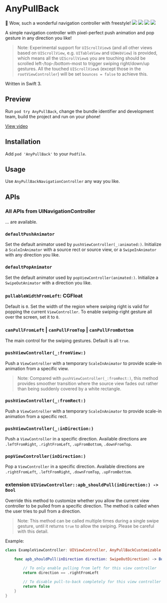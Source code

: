 # AnyPullBack
🍭 Wow, such a wonderful navigation controller with freestyle! 
![](https://img.shields.io/cocoapods/v/AnyPullBack.svg)
![](https://img.shields.io/cocoapods/p/AnyPullBack.svg)
![](https://img.shields.io/cocoapods/l/AnyPullBack.svg)
![](https://img.shields.io/github/stars/vhyme/AnyPullBack.svg?style=social&label=Star)

A simple navigation controller with pixel-perfect push animation and pop gesture in any direction you like!

> Note: Experimental support for `UIScrollView`s (and all other views based on `UIScrollView`, e.g. `UITableView` and `UIWebView`) is provided, which means all the `UIScrollView`s you are touching should be scrolled left-/top-/bottom-most to trigger swiping right/down/up gestures. All the touched `UIScrollView`s (except those in the `rootViewController`) will be set `bounces = false` to achieve this.

Written in Swift 3.

## Preview

Run `pod try AnyPullBack`, change the bundle identifier and development team, build the project and run on your phone!

[View video](https://raw.githubusercontent.com/vhyme/AnyPullBack/master/preview.mp4)

## Installation

Add `pod 'AnyPullBack'` to your `Podfile`.

## Usage

Use `AnyPullBackNavigationController` any way you like.

## APIs

### All APIs from UINavigationController

... are available.

### `defaultPushAnimator`

Set the default animator used by `pushViewController(_:animated:)`. Initialize a `ScaleInAnimator` with a source rect or source view, or a `SwipeInAnimator` with any direction you like.

### `defaultPopAnimator`

Set the default animator used by `popViewController(animated:)`. Initialize a `SwipeOutAnimator` with a direction you like.

### `pullableWidthFromLeft`: CGFloat

Default is `0`. Set the width of the region where swiping right is valid for popping the current `ViewController`. To enable swiping-right gesture all over the screen, set it to `0`.

### `canPullFromLeft` | `canPullFromTop` | `canPullFromBottom`

The main control for the swiping gestures. Default is all `true`.

### `pushViewController(_:fromView:)`

Push a `ViewController` with a temporary `ScaleInAnimator` to provide scale-in animation from a specific view. 

> Note: Compared with `pushViewController(_:fromRect:)`, this method provides smoother transition where the source view fades out rather than being suddenly covered by a white rectangle. 

### `pushViewController(_:fromRect:)`

Push a `ViewController` with a temporary `ScaleInAnimator` to provide scale-in animation from a specific rect.

### `pushViewController(_:inDirection:)`

Push a `ViewController` in a specific direction. Available directions are `.leftFromRight`, `.rightFromLeft`, `.upFromBottom`, `.downFromTop`.

### `popViewController(inDirection:)`

Pop a `ViewController` in a specific direction. Available directions are `.rightFromLeft`, `.leftFromRight`, `.downFromTop`, `.upFromBottom`.

### extension `UIViewController::apb_shouldPull(inDirection:) -> Bool`

Override this method to customize whether you allow the current view controller to be pulled from a specific direction. The method is called when the user tries to pull from a direction. 

> Note: This method can be called multiple times during a single swipe gesture, until it returns `true` to allow the swiping. Please be careful with this detail.

Example: 

```swift
class ExampleViewController: UIViewController, AnyPullBackCustomizable {
    
    func apb_shouldPull(inDirection direction: SwipeOutDirection) -> Bool {

        // To only enable pulling from left for this view controller
        return direction == .rightFromLeft

        // To disable pull-to-back completely for this view controller
        return false
    }
}
```